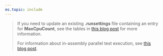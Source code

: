 ```yaml
---
ms.topic: include
---
```


> If you need to update an existing **.runsettings** file containing an entry for **MaxCpuCount**, see the tables in
> [this blog post](https://blogs.msdn.microsoft.com/devops/2016/10/10/parallel-test-execution/) for more information.
> 
> For information about in-assembly parallel test execution, see [this blog post](https://blogs.msdn.microsoft.com/devops/2018/01/30/mstest-v2-in-assembly-parallel-test-execution/).
